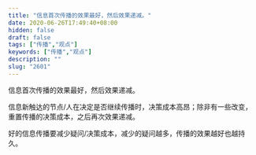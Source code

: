 ```yaml
---
title: "信息首次传播的效果最好，然后效果递减。"
date: 2020-06-26T17:49:40+08:00
hidden: false
draft: false
tags: ["传播","观点"]
keywords: ["传播","观点"]
description: ""
slug: "2601"
---
```

信息首次传播的效果最好，然后效果递减。

信息新触达的节点/人在决定是否继续传播时，决策成本高昂；除非有一些改变，重置传播的决策成本，之后再次效果递减。

好的信息传播要减少疑问/决策成本，减少的疑问越多，传播的效果越好也越持久。